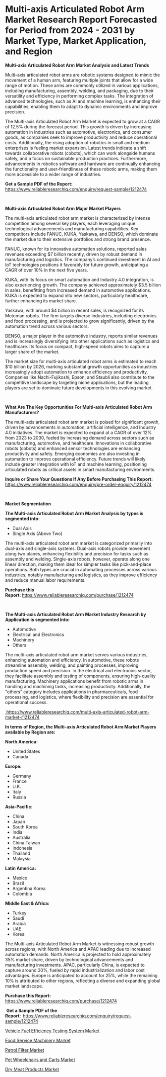 <p><h1>Multi-axis Articulated Robot Arm Market Research Report Forecasted for Period from 2024 -  2031 by Market Type, Market Application, and Region</h1></p><p><strong>Multi-axis Articulated Robot Arm Market Analysis and Latest Trends</strong></p>
<p><p>Multi-axis articulated robot arms are robotic systems designed to mimic the movement of a human arm, featuring multiple joints that allow for a wide range of motion. These arms are commonly utilized in various applications, including manufacturing, assembly, welding, and packaging, due to their versatility and efficiency in performing complex tasks. The integration of advanced technologies, such as AI and machine learning, is enhancing their capabilities, enabling them to adapt to dynamic environments and improve precision.</p><p>The Multi-axis Articulated Robot Arm Market is expected to grow at a CAGR of 12.5% during the forecast period. This growth is driven by increasing automation in industries such as automotive, electronics, and consumer goods, as companies seek to improve productivity and reduce operational costs. Additionally, the rising adoption of robotics in small and medium enterprises is fueling market expansion. Latest trends indicate a shift towards collaborative robots (cobots), which can work alongside humans safely, and a focus on sustainable production practices. Furthermore, advancements in robotics software and hardware are continually enhancing the functionality and user-friendliness of these robotic arms, making them more accessible to a wider range of industries.</p></p>
<p><strong>Get a Sample PDF of the Report:&nbsp;</strong> <a href="https://www.reliableresearchiq.com/enquiry/request-sample/1212474?utm_campaign=1124&utm_medium=2&utm_source=Github&utm_content=ia&utm_term=18102024&utm_id=multi-axis-articulated-robot-arm">https://www.reliableresearchiq.com/enquiry/request-sample/1212474</a></p>
<p>&nbsp;</p>
<p><strong>Multi-axis Articulated Robot Arm Major Market Players</strong></p>
<p><p>The multi-axis articulated robot arm market is characterized by intense competition among several key players, each leveraging unique technological advancements and manufacturing capabilities. Key competitors include FANUC, KUKA, Yaskawa, and DENSO, which dominate the market due to their extensive portfolios and strong brand presence.</p><p>FANUC, known for its innovative automation solutions, reported sales revenues exceeding $7 billion recently, driven by robust demand in manufacturing and logistics. The company’s continued investment in AI and IoT technologies positions it favorably for future growth, anticipating a CAGR of over 10% in the next five years.</p><p>KUKA, with its focus on smart automation and Industry 4.0 integration, is also experiencing growth. The company achieved approximately $3.5 billion in sales, benefitting from increased demand in automotive applications. KUKA is expected to expand into new sectors, particularly healthcare, further enhancing its market share.</p><p>Yaskawa, with around $4 billion in recent sales, is recognized for its Motoman robots. The firm targets diverse industries, including electronics and food processing, and is projected to grow significantly, driven by the automation trend across various sectors.</p><p>DENSO, a major player in the automotive industry, reports similar revenues and is increasingly diversifying into other applications such as logistics and healthcare. Its focus on compact, high-speed robots aims to capture a larger share of the market.</p><p>The market size for multi-axis articulated robot arms is estimated to reach $10 billion by 2026, marking substantial growth opportunities as industries increasingly adopt automation to enhance efficiency and productivity. Companies like Nachi-Fujikoshi, Epson, and Staubli also contribute to the competitive landscape by targeting niche applications, but the leading players are set to dominate future developments in this evolving market.</p></p>
<p>&nbsp;</p>
<p><strong>What Are The Key Opportunities For Multi-axis Articulated Robot Arm Manufacturers?</strong></p>
<p><p>The multi-axis articulated robot arm market is poised for significant growth, driven by advancements in automation, artificial intelligence, and Industry 4.0 initiatives. The market is expected to expand at a CAGR of over 12% from 2023 to 2030, fueled by increasing demand across sectors such as manufacturing, automotive, and healthcare. Innovations in collaborative robots (cobots) and enhanced sensor technologies are enhancing productivity and safety. Emerging economies are also investing in automation to improve operational efficiency. Future trends will likely include greater integration with IoT and machine learning, positioning articulated robots as critical assets in smart manufacturing environments.</p></p>
<p><strong>Inquire or Share Your Questions If Any Before Purchasing This Report:</strong> <a href="https://www.reliableresearchiq.com/enquiry/pre-order-enquiry/1212474?utm_campaign=1124&utm_medium=2&utm_source=Github&utm_content=ia&utm_term=18102024&utm_id=multi-axis-articulated-robot-arm">https://www.reliableresearchiq.com/enquiry/pre-order-enquiry/1212474</a></p>
<p>&nbsp;</p>
<p><strong>Market Segmentation</strong></p>
<p><strong>The Multi-axis Articulated Robot Arm Market Analysis by types is segmented into:</strong></p>
<p><ul><li>Dual Axis</li><li>Single Axis (Above Two)</li></ul></p>
<p><p>The multi-axis articulated robot arm market is categorized primarily into dual-axis and single-axis systems. Dual-axis robots provide movement along two planes, enhancing flexibility and precision for tasks such as assembly and welding. Single-axis robots, however, operate along one linear direction, making them ideal for simpler tasks like pick-and-place operations. Both types are crucial in automating processes across various industries, notably manufacturing and logistics, as they improve efficiency and reduce manual labor requirements.</p></p>
<p><strong>Purchase this Report:&nbsp;</strong><a href="https://www.reliableresearchiq.com/purchase/1212474?utm_campaign=1124&utm_medium=2&utm_source=Github&utm_content=ia&utm_term=18102024&utm_id=multi-axis-articulated-robot-arm">https://www.reliableresearchiq.com/purchase/1212474</a></p>
<p>&nbsp;</p>
<p><strong>The Multi-axis Articulated Robot Arm Market Industry Research by Application is segmented into:</strong></p>
<p><ul><li>Automotive</li><li>Electrical and Electronics</li><li>Machinery</li><li>Others</li></ul></p>
<p><p>The multi-axis articulated robot arm market serves various industries, enhancing automation and efficiency. In automotive, these robots streamline assembly, welding, and painting processes, improving production speed and precision. In the electrical and electronics sector, they facilitate assembly and testing of components, ensuring high-quality manufacturing. Machinery applications benefit from robotic arms in handling and machining tasks, increasing productivity. Additionally, the "others" category includes applications in pharmaceuticals, food processing, and logistics, where flexibility and precision are essential for operational success.</p></p>
<p><a href="https://www.reliableresearchiq.com/multi-axis-articulated-robot-arm-market-r1212474?utm_campaign=1124&utm_medium=2&utm_source=Github&utm_content=ia&utm_term=18102024&utm_id=multi-axis-articulated-robot-arm">&nbsp;https://www.reliableresearchiq.com/multi-axis-articulated-robot-arm-market-r1212474</a></p>
<p><strong>In terms of Region, the Multi-axis Articulated Robot Arm Market Players available by Region are:</strong></p>
<p>
    <p> <strong> North America: </strong>
        <ul>
            <li>United States</li>
            <li>Canada</li>
        </ul>
        </p> 
    <p> <strong> Europe: </strong>
        <ul>
            <li>Germany</li>
            <li>France</li>
            <li>U.K.</li>
            <li>Italy</li>
            <li>Russia</li>
        </ul>
        </p> 
    <p> <strong> Asia-Pacific: </strong>
        <ul>
            <li>China</li>
            <li>Japan</li>
            <li>South Korea</li>
            <li>India</li>
            <li>Australia</li>
            <li>China Taiwan</li>
            <li>Indonesia</li>
            <li>Thailand</li>
            <li>Malaysia</li>
        </ul>
        </p> 
    <p> <strong> Latin America: </strong>
        <ul>
            <li>Mexico</li>
            <li>Brazil</li>
            <li>Argentina Korea</li>
            <li>Colombia</li>
        </ul>
        </p> 
    <p> <strong> Middle East & Africa: </strong>
        <ul>
            <li>Turkey</li>
            <li>Saudi</li>
            <li>Arabia</li>
            <li>UAE</li>
            <li>Korea</li>
        </ul>
    </p>
    </p>
<p><p>The Multi-axis Articulated Robot Arm Market is witnessing robust growth across regions, with North America and APAC leading due to increased automation demands. North America is projected to hold approximately 35% market share, driven by technological advancements and manufacturing investments. APAC, particularly China, is expected to capture around 30%, fueled by rapid industrialization and labor cost advantages. Europe is anticipated to account for 25%, while the remaining 10% is attributed to other regions, reflecting a diverse and expanding global market landscape.</p></p>
<p><strong>Purchase this Report: </strong><a href="https://www.reliableresearchiq.com/purchase/1212474?utm_campaign=1124&utm_medium=2&utm_source=Github&utm_content=ia&utm_term=18102024&utm_id=multi-axis-articulated-robot-arm">https://www.reliableresearchiq.com/purchase/1212474</a></p>
<p>&nbsp;<strong>Get a Sample PDF of the Report:&nbsp;&nbsp;</strong><a href="https://www.reliableresearchiq.com/enquiry/request-sample/1212474?utm_campaign=1124&utm_medium=2&utm_source=Github&utm_content=ia&utm_term=18102024&utm_id=multi-axis-articulated-robot-arm">https://www.reliableresearchiq.com/enquiry/request-sample/1212474</a></p>
<p><strong></strong></p>
<p><p><a href="https://github.com/tomasa8xtkvotaw/Market-Research-Report-List-1/blob/main/vehicle-fuel-efficiency-testing-system-market.md?utm_campaign=1124&utm_medium=2&utm_source=Github&utm_content=ia&utm_term=18102024&utm_id=multi-axis-articulated-robot-arm">Vehicle Fuel Efficiency Testing System Market</a></p><p><a href="https://www.linkedin.com/pulse/food-service-machinery-market-overview-global-trends-future-bri3c?utm_campaign=1124&utm_medium=2&utm_source=Github&utm_content=ia&utm_term=18102024&utm_id=multi-axis-articulated-robot-arm">Food Service Machinery Market</a></p><p><a href="https://issuu.com/reportprime-2/docs/petrol-filter-market-size-2030.pptx_f02ef709ec58e4?utm_campaign=1124&utm_medium=2&utm_source=Github&utm_content=ia&utm_term=18102024&utm_id=multi-axis-articulated-robot-arm">Petrol Filter Market</a></p><p><a href="https://github.com/bramarquesw0f/Market-Research-Report-List-1/blob/main/pet-wheelchairs-and-carts-market.md?utm_campaign=1124&utm_medium=2&utm_source=Github&utm_content=ia&utm_term=18102024&utm_id=multi-axis-articulated-robot-arm">Pet Wheelchairs and Carts Market</a></p><p><a href="https://www.linkedin.com/pulse/dry-meat-products-market-overview-regional-outlook-wu5ye?utm_campaign=1124&utm_medium=2&utm_source=Github&utm_content=ia&utm_term=18102024&utm_id=multi-axis-articulated-robot-arm">Dry Meat Products Market</a></p></p>